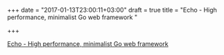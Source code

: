 +++
date = "2017-01-13T23:00:11+03:00"
draft = true
title = "Echo - High performance, minimalist Go web framework "

+++

<p><a href="https://github.com/labstack/echo">Echo - High performance, minimalist Go web framework </a></p>

